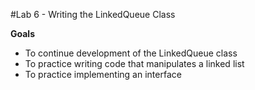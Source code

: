 #Lab 6 - Writing the LinkedQueue Class

**Goals**

- To continue development of the LinkedQueue class
- To practice writing code that manipulates a linked list
- To practice implementing an interface
